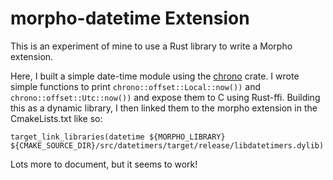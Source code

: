 # morpho-datetime Extension

This is an experiment of mine to use a Rust library to write a Morpho extension.

Here, I built a simple date-time module using the [chrono](https://docs.rs/chrono/latest/chrono/index.html) crate. I wrote simple functions to print `chrono::offset::Local::now())` and `chrono::offset::Utc::now())` and expose them to C using Rust-ffi. Building this as a dynamic library, I then linked them to the morpho extension in the CmakeLists.txt like so:

```
target_link_libraries(datetime ${MORPHO_LIBRARY} ${CMAKE_SOURCE_DIR}/src/datetimers/target/release/libdatetimers.dylib)
```

Lots more to document, but it seems to work!
